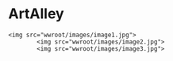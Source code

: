 # ArtAlley
    <img src="wwroot/images/image1.jpg">
            <img src="wwroot/images/image2.jpg">
            <img src="wwroot/images/image3.jpg">
